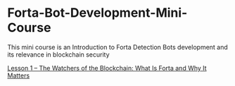 # Forta-Bot-Development-Mini-Course
This mini course is an Introduction to Forta Detection Bots development and its relevance in blockchain security

[Lesson 1 – The Watchers of the Blockchain: What Is Forta and Why It Matters](https://theblockchainsecuritymonk.substack.com/p/lesson-1-the-watchers-of-the-blockchain)
